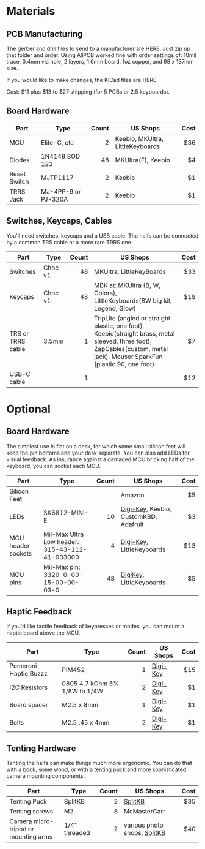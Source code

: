 # Materials

## PCB Manufacturing
The gerber and drill files to send to a manufacturer are HERE. Just zip up that folder and order.
Using AllPCB worked fine with order settings of: 10mil trace, 0.4mm via hole, 2 layers, 1.6mm board, 1oz copper, and 98 x 137mm size.

If you would like to make changes, the KiCad files are HERE.

Cost: $11 plus $13 to $27 shipping (for 5 PCBs or 2.5 keyboards).

## Board Hardware

| Part  | Type  | Count | US Shops  | Cost  |
| ---   | ----  | ----:   | --- | ---: |
| MCU    | Elite-C, etc | 2 |  Keebio, MKUltra, LittleKeyboards   | $36  |
| Diodes | 1N4148 SOD 123 | 48  |  MKUltra(F), Keebio  | $4 |
| Reset Switch  | MJTP1117 | 2 | Keebio | $1 |
| TRRS Jack | MJ-4PP-9 or PJ-320A | 2 | Keebio | $1 |

## Switches, Keycaps, Cables

You'll need switches, keycaps and a USB cable. The halfs can be connected by a common TRS cable or a more rare TRRS one.

| Part  | Type  | Count | US Shops  | Cost  |
| ---   | ----  | ----:   | --- | ---: |
| Switches | Choc v1 | 48 |  MKUltra, LittleKeyBoards  | $33 |
| Keycaps | Choc v1 | 48 |  MBK at: MKUltra (B, W, Colors), LittleKeyboards(BW big kit, Legend, Glow)  | $19 |
| TRS or TRRS cable | 3.5mm  | 1 | TripLite (angled or straight plastic, one foot), Keebio(straight brass, metal sleeved, three foot), ZapCables(custom, metal jack), Mouser SparkFun (plastic 90, one foot)| $7 |
| USB-C cable |    | 1 |   |  $12 |   

# Optional

## Board Hardware

The simplest use is flat on a desk, for which some small silicon feet will keep the pin bottoms and your desk separate. You can also add LEDs for visual feedback. As insurance against a damaged MCU bricking half of the keyboard, you can socket each MCU.

| Part  | Type  | Count | US Shops | Cost  |
| ---   | ----  | ----:   | --- | ---: |
| Silicon Feet |    | | Amazon | $5 |
| LEDs   | SK6812-MINI-E | 10 | [Digi-Key](https://www.digikey.com/en/products/detail/adafruit-industries-llc/4960/14302512), Keebio, CustomKBD, Adafruit | $3 |
| MCU header sockets | Mil-Max Ultra Low header: 315-43-112-41-003000 | 4 | [Digi-Key](https://www.digikey.com/en/products/detail/mill-max-manufacturing-corp/315-43-112-41-003000/4455232), LittleKeyboards | $13 |
| MCU pins | Mil-Max pin: 3320-0-00-15-00-00-03-0 | 48 | [DigiKey](https://www.digikey.com/en/products/detail/mill-max-manufacturing-corp/3320-0-00-15-00-00-03-0/4147392), LittleKeyboards   |  $5 |

## Haptic Feedback

If you'd like tactile feedback of keypresses or modes, you can mount a haptic board above the MCU.

| Part  | Type  | Count | US Shops  | Cost  |
| ---   | ----  | ----:   | --- | ---: |
| Pomeroni Haptic Buzzz | PIM452 | 1 | [Digi-Key](https://www.digikey.com/catalog/en/partgroup/drv2605l-linear-actuator-haptic-breakout-board/90539) | $15 |
| I2C Resistors | 0805 4.7 kOhm 5% 1/8W to 1/4W | 2 | [Digi-Key](https://www.digikey.com/en/products/detail/RC0805JR-074K7L/311-4.7KARCT-ND/731274) | $1 |
| Board spacer | M2.5 x 8mm | 1 | [Digi-Key](https://www.digikey.com/en/products/detail/970070154/732-12831-ND/9488535) | $1 |
| Bolts | M2.5 .45 x 4mm | 2 | [Digi-Key](https://www.digikey.com/en/products/detail/29300/36-29300-ND/2746317) | $1 |


## Tenting Hardware

Tenting the halfs can make things much more ergonomic. You can do that with a book, some wood, or with a tenting puck and more sophisticated camera mounting components.

| Part  | Type  | Count | US Shops  | Cost  |
| ---   | ----  | ----:   | --- | ---: |
| Tenting Puck | SplitKB | 2 | [SplitKB](https://splitkb.com/collections/keyboard-parts/products/tenting-puck) | $35 |
| Tenting screws  | M2 | 8 | McMasterCarr | |
| Camera micro-tripod or mounting arms | 1/4" threaded | 2 | various photo shops, [SplitKB](https://splitkb.com/products/manfrotto-pocket-tripod) |$40 |
